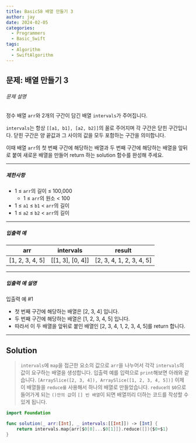 ```yaml
---
title: Basic58 배열 만들기 3
author: jay
date: 2024-02-05
categories:
  - Programmers
  - Basic_Swift
tags:
  - Algorithm
  - SwiftAlgorithm
---
```

## 문제: 배열 만들기 3
###### 문제 설명

정수 배열 `arr`와 2개의 구간이 담긴 배열 `intervals`가 주어집니다.

`intervals`는 항상 `[[a1, b1], [a2, b2]]`의 꼴로 주어지며 각 구간은 닫힌 구간입니다. 닫힌 구간은 양 끝값과 그 사이의 값을 모두 포함하는 구간을 의미합니다.

이때 배열 `arr`의 첫 번째 구간에 해당하는 배열과 두 번째 구간에 해당하는 배열을 앞뒤로 붙여 새로운 배열을 만들어 return 하는 solution 함수를 완성해 주세요.

---

##### 제한사항

- 1 ≤ `arr`의 길이 ≤ 100,000
    - 1 ≤ `arr`의 원소 < 100
- 1 ≤ `a1` ≤ `b1` < `arr`의 길이
- 1 ≤ `a2` ≤ `b2` < `arr`의 길이

---

##### 입출력 예

|arr|intervals|result|
|---|---|---|
|[1, 2, 3, 4, 5]|[[1, 3], [0, 4]]|[2, 3, 4, 1, 2, 3, 4, 5]|

---

##### 입출력 예 설명

입출력 예 #1

- 첫 번째 구간에 해당하는 배열은 [2, 3, 4] 입니다.
- 두 번째 구간에 해당하는 배열은 [1, 2, 3, 4, 5] 입니다.
- 따라서 이 두 배열을 앞뒤로 붙인 배열인 [2, 3, 4, 1, 2, 3, 4, 5]를 return 합니다.

---

## Solution

> `intervals`에 `map`을 접근한 요소의 값으로 `arr`을 나누어서 각각 `intervals`의 값이 요구하는 배열을 생성합니다. 
> 입출력 예를 입력으로 `print`해보면 아래와 같습니다.
> `[ArraySlice([2, 3, 4]), ArraySlice([1, 2, 3, 4, 5])]`
> 이제 이 배열들을 `reduce를` 사용해서 하나의 배열로 만들었습니다. `reduce의` `$0`으로 들어가게 되는 `()안의 값`이 `[] 빈 배열`이 되면 배열끼리 더하는 코드를 작성할 수 있게 됩니다.

```swift
import Foundation

func solution(_ arr:[Int], _ intervals:[[Int]]) -> [Int] {
    return intervals.map{arr[$0[0]...$0[1]]}.reduce([]){$0+$1}
}
```
